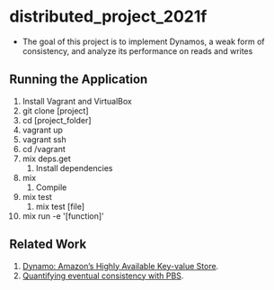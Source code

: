 # distributed_project_2021f

- The goal of this project is to implement Dynamos, a weak form of consistency, and analyze its performance on reads and writes

## Running the Application

1. Install Vagrant and VirtualBox
2. git clone [project]
3. cd [project_folder]
4. vagrant up
5. vagrant ssh
6. cd /vagrant
7. mix deps.get
   1. Install dependencies
8. mix
   1. Compile
9. mix test
   1. mix test [file]
10. mix run -e '[function]'

## Related Work

1. [Dynamo: Amazon’s Highly Available Key-value Store](https://www.allthingsdistributed.com/files/amazon-dynamo-sosp2007.pdf).
2. [Quantifying eventual consistency with PBS](https://shivaram.org/publications/pbs-vldb-journal.pdf).
